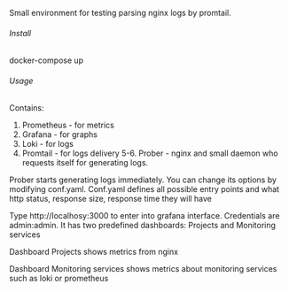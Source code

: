 
Small environment for testing parsing nginx logs by promtail.  

###### Install

docker-compose up 

###### Usage

Contains:

1. Prometheus - for metrics 
2. Grafana - for graphs
3. Loki - for logs
4. Promtail - for logs delivery
5-6. Prober - nginx and small daemon who requests itself for generating logs.

Prober starts generating logs immediately. You can change its options by modifying conf.yaml.
Conf.yaml defines all possible entry points and what http status, response size, response time they will have

Type http://localhosy:3000 to enter into grafana interface.
Credentials are admin:admin. 
It has two predefined dashboards: Projects and Monitoring services

Dashboard Projects shows metrics from nginx

Dashboard Monitoring services shows metrics about monitoring services such as loki or prometheus


 

 
